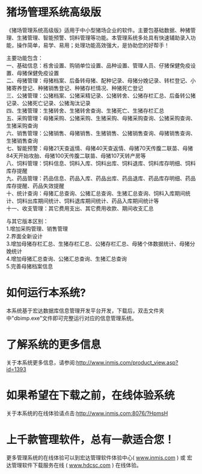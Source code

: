 # 猪场管理系统高级版

《猪场管理系统高级版》适用于中小型猪场企业的软件。主要包基础数据、种猪管理、生猪管理、智能预警、饲料管理等功能。本管理系统多处具有快速辅助录入功能，操作简单，易学、易用；处理功能高效强大，是协助您的好帮手！

主要功能包含：  
一、基础信息：栋舍设置、购销单位设置、品种设置、管理人员、仔猪保健免疫设置、母猪保健免疫设置  
二、母猪管理：母猪档案、后备转母猪、配种记录、母猪分娩记录、转栏登记、小猪寄养登记、种猪销售登记、种猪存栏情况、种猪死亡登记  
三、公猪管理：公猪档案、公猪采精记录、公猪转舍、公猪存栏汇总、后备转公猪记录、公猪死亡记录、公猪淘汰记录  
四、生猪管理：生猪转舍、生猪转舍查询、生猪死亡、生猪存栏汇总  
五、采购管理：母猪采购、公猪采购、生猪采购、母猪采购查询、公猪采购查询、生猪采购查询  
六、销售管理：公猪销售、母猪销售、生猪销售、公猪销售查询、母猪销售查询、生猪销售查询  
七、智能预警：母猪21天查返情、母猪40天查返情、母猪70天传腹二联苗、母猪84天开始攻胎、母猪100天传腹二联苗、母猪107天转产房等  
八、饲料管理：饲料信息、饲料入库、饲料出库、饲料退库、饲料库存明细、饲料库存提醒  
九、药品管理：药品信息、药品入库、药品出库、药品退库、药品库存明细、药品库存提醒、药品失效提醒  
十、统计查询：母猪汇总查询、公猪汇总查询、生猪汇总查询、饲料入库期间统计、饲料出库期间统计、饲料退库期间统计、药品入库期间统计等  
十一、收支管理：其它费用支出、其它费用收款、期间收支汇总  

与其它版本区别：  
1.增加采购管理、销售管理  
2.界面全新设计  
3.增加母猪存栏汇总、生猪存栏汇总、公猪存栏汇总、母猪个体数据统计、母猪分娩统计  
4.增加母猪汇总查询、公猪汇总查询、生猪汇总查询  
5.完善母猪档案信息  

# 如何运行本系统?

本系统基于宏达数据库信息管理开发平台开发，下载后，双击文件夹中"dbimp.exe"文件即可完整运行对应的信息管理系统。

# 了解系统的更多信息

关于本系统更多信息，请参阅:http://www.inmis.com/product_view.asp?id=1393

# 如果希望在下载之前，在线体验系统

关于本系统的在线体验请点击:http://www.inmis.com:8076/?HpmsH

# 上千款管理软件，总有一款适合您！

更多管理系统的在线体验可以到宏达管理软件体验中心( www.inmis.com ) 或 宏达管理软件下载服务在线 ( www.hdcsc.com ) 在线体验。

